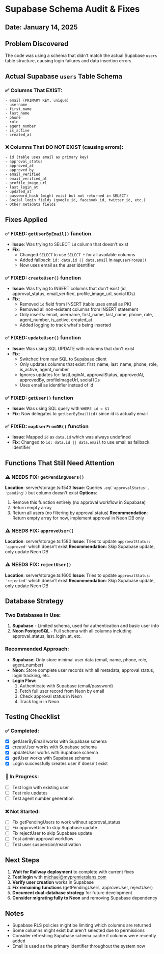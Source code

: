 # Supabase Schema Audit & Fixes

## Date: January 14, 2025

## Problem Discovered
The code was using a schema that didn't match the actual Supabase `users` table structure, causing login failures and data insertion errors.

## Actual Supabase `users` Table Schema

### ✅ Columns That EXIST:
```
- email (PRIMARY KEY, unique)
- username
- first_name
- last_name
- phone
- role
- agent_number
- is_active
- created_at
```

### ❌ Columns That DO NOT EXIST (causing errors):
```
- id (table uses email as primary key)
- approval_status
- approved_at
- approved_by
- email_verified
- email_verified_at
- profile_image_url
- last_login_at
- updated_at
- password_hash (might exist but not returned in SELECT)
- Social login fields (google_id, facebook_id, twitter_id, etc.)
- Other metadata fields
```

## Fixes Applied

### ✅ FIXED: `getUserByEmail()` function
- **Issue**: Was trying to SELECT `id` column that doesn't exist
- **Fix**: 
  - Changed `SELECT` to use `SELECT *` for all available columns
  - Added fallback: `id: data.id || data.email` in `mapUserFromDB()`
  - Now uses email as the user identifier

### ✅ FIXED: `createUser()` function
- **Issue**: Was trying to INSERT columns that don't exist (id, approval_status, email_verified, profile_image_url, social IDs)
- **Fix**:
  - Removed `id` field from INSERT (table uses email as PK)
  - Removed all non-existent columns from INSERT statement
  - Only inserts: email, username, first_name, last_name, phone, role, agent_number, is_active, created_at
  - Added logging to track what's being inserted

### ✅ FIXED: `updateUser()` function
- **Issue**: Was using SQL UPDATE with columns that don't exist
- **Fix**:
  - Switched from raw SQL to Supabase client
  - Only updates columns that exist: first_name, last_name, phone, role, is_active, agent_number
  - Ignores updates for: lastLoginAt, approvalStatus, approvedAt, approvedBy, profileImageUrl, social IDs
  - Uses email as identifier instead of id

### ✅ FIXED: `getUser()` function
- **Issue**: Was using SQL query with `WHERE id = $1`
- **Fix**: Now delegates to `getUserByEmail(id)` since id is actually email

### ✅ FIXED: `mapUserFromDB()` function
- **Issue**: Mapped `id` as `data.id` which was always undefined
- **Fix**: Changed to `id: data.id || data.email` to use email as fallback identifier

## Functions That Still Need Attention

### ⚠️ NEEDS FIX: `getPendingUsers()`
**Location**: server/storage.ts:1543
**Issue**: Queries `.eq('approvalStatus', 'pending')` but column doesn't exist
**Options**:
1. Remove this function entirely (no approval workflow in Supabase)
2. Return empty array
3. Return all users (no filtering by approval status)
**Recommendation**: Return empty array for now, implement approval in Neon DB only

### ⚠️ NEEDS FIX: `approveUser()`
**Location**: server/storage.ts:1580
**Issue**: Tries to update `approvalStatus: 'approved'` which doesn't exist
**Recommendation**: Skip Supabase update, only update Neon DB

### ⚠️ NEEDS FIX: `rejectUser()`
**Location**: server/storage.ts:1600
**Issue**: Tries to update `approvalStatus: 'rejected'` which doesn't exist
**Recommendation**: Skip Supabase update, only update Neon DB

## Database Strategy

### Two Databases in Use:
1. **Supabase** - Limited schema, used for authentication and basic user info
2. **Neon PostgreSQL** - Full schema with all columns including approval_status, last_login_at, etc.

### Recommended Approach:
- **Supabase**: Only store minimal user data (email, name, phone, role, agent_number)
- **Neon**: Store complete user records with all metadata, approval status, login tracking, etc.
- **Login Flow**: 
  1. Authenticate with Supabase (email/password)
  2. Fetch full user record from Neon by email
  3. Check approval status in Neon
  4. Track login in Neon

## Testing Checklist

### ✅ Completed:
- [x] getUserByEmail works with Supabase schema
- [x] createUser works with Supabase schema
- [x] updateUser works with Supabase schema
- [x] getUser works with Supabase schema
- [x] Login successfully creates user if doesn't exist

### 🔄 In Progress:
- [ ] Test login with existing user
- [ ] Test role updates
- [ ] Test agent number generation

### ❌ Not Started:
- [ ] Fix getPendingUsers to work without approval_status
- [ ] Fix approveUser to skip Supabase update
- [ ] Fix rejectUser to skip Supabase update
- [ ] Test admin approval workflow
- [ ] Test user suspension/reactivation

## Next Steps

1. **Wait for Railway deployment** to complete with current fixes
2. **Test login** with michael@mypremierplans.com
3. **Verify user creation** works in Supabase
4. **Fix remaining functions** (getPendingUsers, approveUser, rejectUser)
5. **Document dual-database strategy** for future development
6. **Consider migrating fully to Neon** and removing Supabase dependency

## Notes

- Supabase RLS policies might be limiting which columns are returned
- Some columns might exist but aren't selected due to permissions
- Consider refreshing Supabase schema cache if columns were recently added
- Email is used as the primary identifier throughout the system now
